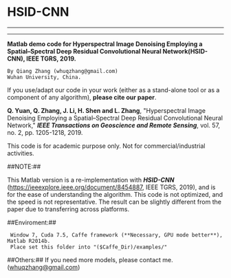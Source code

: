 **HSID-CNN**
====
***********************************************************************************************************
***********************************************************************************************************
**Matlab demo code for Hyperspectral Image Denoising Employing a Spatial–Spectral Deep Residual Convolutional Neural Network(HSID-CNN), IEEE TGRS, 2019.**

    By Qiang Zhang (whuqzhang@gmail.com)
    Wuhan University, China.

If you use/adapt our code in your work (either as a stand-alone tool or as a component of any algorithm), **please cite our paper**. 

**Q. Yuan, Q. Zhang, J. Li, H. Shen and L. Zhang**, "Hyperspectral Image Denoising Employing a Spatial–Spectral Deep Residual Convolutional Neural Network," ***IEEE Transactions on Geoscience and Remote Sensing***, vol. 57, no. 2, pp. 1205-1218, 2019.

This code is for academic purpose only. Not for commercial/industrial activities.

##NOTE:##

This Matlab version is a re-implementation with ***HSID-CNN*** (https://ieeexplore.ieee.org/document/8454887, IEEE TGRS, 2019), and is for the ease of understanding the algorithm. This code is not optimized, and the speed is not representative. The result can be slightly different from the paper due to transferring across platforms.

##Enviroment:##

     Window 7, Cuda 7.5, Caffe framework (**Necessary, GPU mode better**), Matlab R2014b. 
     Place set this folder into "($Caffe_Dir)/examples/"

##Others:##
If you need more models, please contact me. (whuqzhang@gmail.com)
